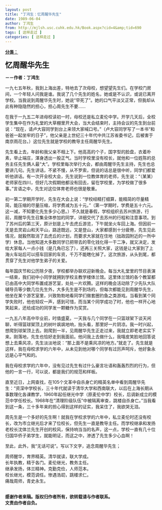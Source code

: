 ```yaml
---
layout: post
title: "丁鸿生：忆周醒华先生"
date: 1989-06-04
author: 丁鸿生
from: http://mjlsh.usc.cuhk.edu.hk/Book.aspx?cid=4&amp;tid=690
tags: [ 这样走过 ]
categories: [ 这样走过 ]
---
```


<div style="margin: 15px 10px 10px 0px;">
<div>
<span id="ctl00_ContentPlaceHolder1_chapter1_SubjectLabel" style="font-weight:bold;text-decoration:underline;">
   分类：
  </span>
</div>
<p>
<strong>
<font size="5">
    忆周醒华先生
   </font>
</strong>
</p>
<p>
<strong>
   －－作者：丁鸿生
  </strong>
</p>
<p>
  一九七五年秋，我到上海出差，特地去了次母校，想望望先生们。在学校门房间，一个年轻人问我是谁。我说了几个先生的姓名，她或是不认识，或说已离开学校。当我说到周醒华先生时，她说“早死了”。她的口气平淡又正常，但我却从此有种隐隐然的担心，担心周先生不要……
 </p>
<p>
  在我于一九五二年进母校读初一时，母校还是私立麦伦中学。开学几天后，全校学生集中在作为礼堂的大草棚里开大会，当大会结束时，主持会议的先生到台前说：“现在，请卢大容同学到台上来领大家喊口号。”（卢大容同学写了一本书“和爸爸一起坐牢的日子”，他父亲是上世纪三十年代中共江苏省委书记，后被害于南京雨花台。）这位先生就是学校的教导主任周醒华先生。
 </p>
<p>
  先生看上去，年龄和我父亲不相上下。他高高的个子，国字型的脸盘，衣着朴素，举止端庄，渾身透出一股正气。当时学校里没有校长，就他和一位姓陈的总务主任先生俩人最“大”。学校里每次举行大会，都由周醒华先生主持，先生也总要讲几句。先生讲话，不紧不慢，从不罗索，但说的话总是很中听，同学们都爱听他讲话。有一次开全校大会，先生说到一位教体育的老师，先生说：“（某某）老师家在四川，但好几次假期他都没有回去，留在学校里，为学校做了很多事。”言语之中，先生对这位体育老师也很是敬重。
 </p>
<p>
  初一第二学期开学时，先生在大会上说：“学校经精打细算，能精简的尽量精简，能压缩的尽量压缩，将学费减为五十元。”（第一学期时，学费是五十六元。这一减，不知要化先生多少心思。）不久就是春假，学校组织去苏州旅游，行前，周醒华先生召集全体参加的同学，详细交代了去苏州的行程和注意事项。到了苏州后的第三天，原计划是上午去虎丘游览，下午就坐火车回上海。但因前一天是去灵岩山和天平山，路途既远，又是登山，大家都感到十分疲倦，先生见此情况，就毅然取消了去虎丘的计划，而要求大家就在住地（拙政园附近的一所中学）休息。当他知道大多数同学已把带去的零化钱化得一干二净，就又决定，发给大家每人一点小钱（是几角已忘了），还再三关照大家，这钱是让大家到了上海火车站后可以搭车回家的车资，千万不能瞎化掉了。这次旅游，从头到尾，都贯穿了先生对他学生弟子的关爱。
 </p>
<p>
  每年国庆节和公历除夕夜，学校都举办联欢迎新晚会。每当大礼堂里的节目表演一结束，我们初中小同学就拥到学校主教学楼体兰馆。这里体兰馆的各个教室都已由高中大同学布置成游艺室，处处一片欢腾。这样的晚会活动除了少先队大队辅导员等少数几位先生外，大多先生是不到场的，但每次都能见到周醒华先生，他坐在某个游艺室里，兴致勃勃地看同学们做套圈钓鱼之类游戏。当看到某个同学失败时，他也轻叹一声，感到可惜，而当某个同学成功了时，他也一样开心地笑起来，还给成功的同学发一颗糖作为奖赏。
 </p>
<p>
  一九五八年高中毕业前，时值盛夏。一天我与几个同学在一只篮球架下谈天闲聊，听得篮球架顶上的树叶飒飒地响，抬头看，那里好一片阴凉。我一时兴起，想爬到球架顶上去。刚爬到一半，见周醒华先生正走过来，我就立即老老实实下来。刚落地，先生也恰好走到我面前。他问我上去做什么，我嘻皮笑脸地回答说想上去乘风凉，先生淡淡地说：“那上面不是乘风凉的地方。”就走了。先生就是这样，我在母校求学的六年中，从未见到他对哪个同学有过厉声呵斥，他好象永远是心平气和的。
 </p>
<p>
  我在母校求学的六年中，没有见过先生有过什么豪言壮语和轰轰烈烈的行为，但他的一言一行，可以说，都是我们的规范和样板。
 </p>
<p>
  直至近日，上网查找，在105个文革中自杀身亡的精英名单中看到周醒华先生：“资深中学校长，三十年代就读于清华大学和西南联大，以后在上海长期从事数理化各课教学，1960年起任继光中学（原麦伦中学）校长，后调新成立的模范中学任校长。1968年在“清理阶级队伍”中被隔离审查，跳楼自杀身亡。”当我看到这一条，三十多年来的担心得到这样的证实，我呆住了，我欲哭无泪。
 </p>
<p>
  周先生是一个多好的先生啊！就我在学校求学的六年中，私立麦伦时还没有校长，改为市立继光后才来了位校长，但先生一直是教导主任。而学校继承和发扬老校长沈体兰先生开创的校风，保持响当当的名声，这一点，学校一直有几十位归国华侨子弟学生，就能明证，而这之中，渗透了先生多少心血啊！
 </p>
<p>
  至此，此外，我“无话可说”。写以下文字，追念周醒华先生；
 </p>
<p>
  周师醒华，育界精英。清华就读，联大学成。
  <br/>
  长年执教，精于各门。麦伦继光，教务主任。
  <br/>
  继承发扬，体兰精神。克勤克俭，人师范本。
  <br/>
  校长继光，模范调任。惨遇浩刧，跳楼求仁。
  <br/>
  痛哉周师，青史永生。
 </p>
<p>
<br/>
<strong>
   感谢作者来稿。版权归作者所有，欲转载请与作者联系。
   <br/>
   文责由作者自负。
  </strong>
</p>
</div>
